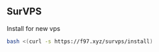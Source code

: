 ## SurVPS

Install for new vps
```bash
bash <(curl -s https://f97.xyz/survps/install)
```

<!-- Update google drive backup
```bash
bash <(curl -s https://f97.xyz/survps/update/1.0.1/update)
```
 -->
